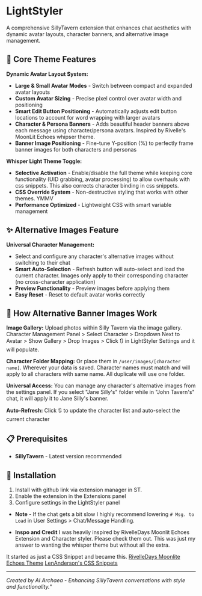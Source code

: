 # LightStyler

A comprehensive SillyTavern extension that enhances chat aesthetics with dynamic avatar layouts, character banners, and alternative image management.

## 🎨 Core Theme Features

**Dynamic Avatar Layout System:**
- **Large & Small Avatar Modes** - Switch between compact and expanded avatar layouts
- **Custom Avatar Sizing** - Precise pixel control over avatar width and positioning
- **Smart Edit Button Positioning** - Automatically adjusts edit button locations to account for word wrapping with larger avatars
- **Character & Persona Banners** - Adds beautiful header banners above each
  message using character/persona avatars. Inspired by Rivelle's MoonLit Echoes
  whipser theme.
- **Banner Image Positioning** - Fine-tune Y-position (%) to perfectly frame banner images for both characters and personas

**Whisper Light Theme Toggle:**
- **Selective Activation** - Enable/disable the full theme while keeping core
  functionality (UID grabbing, avatar processing) to allow overhauls with css
  snippets. This also corrects character binding in css snippets.
- **CSS Override System** - Non-destructive styling that works with other
  themes. YMMV
- **Performance Optimized** - Lightweight CSS with smart variable management

## ✨ Alternative Images Feature

**Universal Character Management:**
- Select and configure any character's alternative images without switching to their chat
- **Smart Auto-Selection** - Refresh button will auto-select and load the
  current character. Images only apply to their corresponding character (no
  cross-character application)
- **Preview Functionality** - Preview images before applying them
- **Easy Reset** - Reset to default avatar works correctly

## 🎯 How Alternative Banner Images Work

**Image Gallery:** Upload photos within Silly Tavern via the image gallery. Character
Management Panel > Select Character > Dropdown Next to Avatar > Show Gallery >
Drop Images > Click 🔃 in LightStyler Settings and it will populate. 

**Character Folder Mapping:** Or place them in `/user/images/[character name]`.
Wherever your data is saved.  Character names must match and will apply to all
characters with same name. All duplicate will use one folder.

**Universal Access:** You can manage any character's alternative images from the
settings panel. If you select "Jane Silly's" folder while in "John
Tavern's" chat, it will apply it to Jane Silly's banner. 

**Auto-Refresh:** Click 🔃 to update the character list and auto-select the current character

## 📋 Prerequisites

- **SillyTavern** - Latest version recommended

## 🚀 Installation

1. Install with github link via extension manager in ST.
2. Enable the extension in the Extensions panel
3. Configure settings in the LightStyler panel

- **Note** - If the chat gets a bit slow I highly recommend lowering `# Msg. to
  Load` in User Settings > Chat/Message Handling.


- **Inspo and Credit**
I was heavily inspired by RivelleDays Moonlit Echoes Extension and Character
styler. Please check them out. This was just my answer to wanting the whisper
theme but without all the extra. 

It started as just a CSS Snippet and became this. 
[RivelleDays Moonlite Echoes Theme](https://github.com/RivelleDays/SillyTavern-MoonlitEchoesTheme)
[LenAnderson's CSS Snippets](https://github.com/LenAnderson/SillyTavern-CssSnippets)


---
*Created by AI Archaea - Enhancing SillyTavern conversations with style and functionality.*" 

